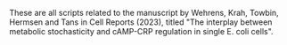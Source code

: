 These are all scripts related to the manuscript by Wehrens, Krah, Towbin, Hermsen and Tans in Cell Reports (2023), titled  "The interplay between metabolic stochasticity and cAMP-CRP regulation in single E. coli cells".


